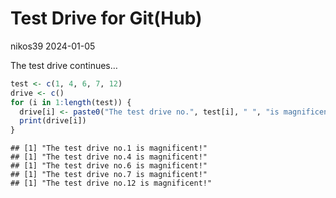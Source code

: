 Test Drive for Git(Hub)
================
nikos39
2024-01-05

The test drive continues…

``` r
test <- c(1, 4, 6, 7, 12)
drive <- c()
for (i in 1:length(test)) {
  drive[i] <- paste0("The test drive no.", test[i], " ", "is magnificent!")
  print(drive[i])
}
```

    ## [1] "The test drive no.1 is magnificent!"
    ## [1] "The test drive no.4 is magnificent!"
    ## [1] "The test drive no.6 is magnificent!"
    ## [1] "The test drive no.7 is magnificent!"
    ## [1] "The test drive no.12 is magnificent!"
